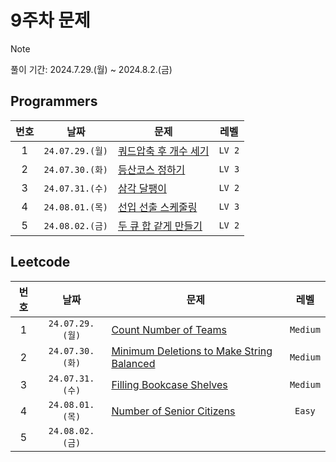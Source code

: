 # 9주차 문제

> [!NOTE]
> 풀이 기간: 2024.7.29.(월) ~ 2024.8.2.(금)

## Programmers

| 번호  |      날짜       | 문제                                                                                     |  레벨  |
| :---: | :-------------: | ---------------------------------------------------------------------------------------- | :----: |
|   1   | `24.07.29.(월)` | [쿼드압축 후 개수 세기](https://school.programmers.co.kr/learn/courses/30/lessons/68936) | `LV 2` |
|   2   | `24.07.30.(화)` | [등산코스 정하기](https://school.programmers.co.kr/learn/courses/30/lessons/118669)      | `LV 3` |
|   3   | `24.07.31.(수)` | [삼각 달팽이](https://school.programmers.co.kr/learn/courses/30/lessons/68645)           | `LV 2` |
|   4   | `24.08.01.(목)` | [선입 선출 스케줄링](https://school.programmers.co.kr/learn/courses/30/lessons/12920)    | `LV 3` |
|   5   | `24.08.02.(금)` | [두 큐 합 같게 만들기](https://school.programmers.co.kr/learn/courses/30/lessons/118667) | `LV 2` |

## Leetcode

| 번호  |      날짜       | 문제                                                                                                                                                                      |   레벨   |
| :---: | :-------------: | ------------------------------------------------------------------------------------------------------------------------------------------------------------------------- | :------: |
|   1   | `24.07.29.(월)` | [Count Number of Teams](https://leetcode.com/problems/count-number-of-teams/description/?envType=daily-question&envId=2024-07-29)                                         | `Medium` |
|   2   | `24.07.30.(화)` | [Minimum Deletions to Make String Balanced](https://leetcode.com/problems/minimum-deletions-to-make-string-balanced/description/?envType=daily-question&envId=2024-07-30) | `Medium` |
|   3   | `24.07.31.(수)` | [Filling Bookcase Shelves](https://leetcode.com/problems/filling-bookcase-shelves/description/?envType=daily-question&envId=2024-07-31)                                   | `Medium` |
|   4   | `24.08.01.(목)` | [Number of Senior Citizens](https://leetcode.com/problems/number-of-senior-citizens/description/?envType=daily-question&envId=2024-08-01)                                 |  `Easy`  |
|   5   | `24.08.02.(금)` |                                                                                                                                                                           |          |
